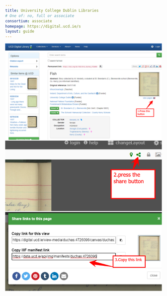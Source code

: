 ```yaml
---
title: University College Dublin Libraries
# One of: no, full or associate
consortium: associate
homepage: https://digital.ucd.ie/s
layout: guide
---
```


![Click the IIIF icon](ucd-1.png)
![Click the share button](ucd-2.png)
![Copy the IIIF manifest link](ucd-3.png)
